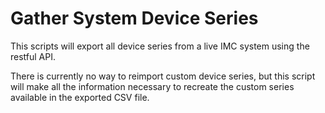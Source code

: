 # Gather System Device Series

This scripts will export all device series from a live IMC system using the restful API.

There is currently no way to reimport custom device series, but this script will make all the information necessary to
recreate the custom series available in the exported CSV file.